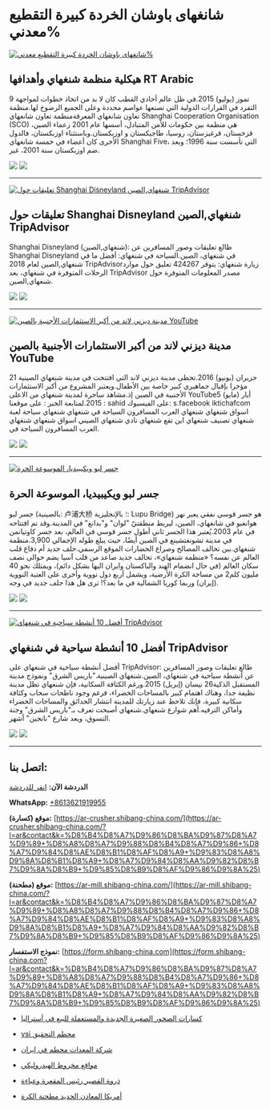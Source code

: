# شانغهاى باوشان الخردة كبيرة التقطيع معدني%

<a href="https://swt.shibang-china.com/?l=ar&img&k=%D8%B4%D8%A7%D9%86%D8%BA%D9%87%D8%A7%D9%89+%D8%A8%D8%A7%D9%88%D8%B4%D8%A7%D9%86+%D8%A7%D9%84%D8%AE%D8%B1%D8%AF%D8%A9+%D9%83%D8%A8%D9%8A%D8%B1%D8%A9+%D8%A7%D9%84%D8%AA%D9%82%D8%B7%D9%8A%D8%B9+%D9%85%D8%B9%D8%AF%D9%86%D9%8A%25" target="_blank">![شانغهاى باوشان الخردة كبيرة التقطيع معدني%](http://static.shibang-china.com/all-800x300/714.jpg)</a>

## هيكلية منظمة شنغهاي وأهدافها RT Arabic
9 تموز (يوليو) 2015.في ظل عالم أحادي القطب كان لا بد من اتخاذ خطوات لمواجهة التفرد في القرارات الدولية التي تصنعها عواصم محددة وعلى الجميع الرضوخ لها.منظمة تعاون شانغهاي المعرفةمنظمة تعاون شانغهاي Shanghai Cooperation Organisation (SCO) هي منظمة بين حكومات للأمن المتبادل، أسسها عام 2001 زعماء الصين، قزخستان، قرغيزستان، روسيا، طاجيكستان و اوزبكستان.وباستثناء اوزبكستان، فالدول الأخرى كان أعضاء في خمسة شانغهاي Shanghai Five، التي تأسست سنة 1996؛ وبعد ضم اوزبكستان سنة 2001، غير.


<a href="https://whatsapp.shibangsoft.com/WhatsApp.php" target="_blank" title="WhatsApp">![](http://static.shibang-china.com/icon/whatsapp.png)</a> <a href="https://swt.shibang-china.com/?l=ar&icon&k=%D8%B4%D8%A7%D9%86%D8%BA%D9%87%D8%A7%D9%89+%D8%A8%D8%A7%D9%88%D8%B4%D8%A7%D9%86+%D8%A7%D9%84%D8%AE%D8%B1%D8%AF%D8%A9+%D9%83%D8%A8%D9%8A%D8%B1%D8%A9+%D8%A7%D9%84%D8%AA%D9%82%D8%B7%D9%8A%D8%B9+%D9%85%D8%B9%D8%AF%D9%86%D9%8A%25" target="_blank">![](http://static.shibang-china.com/icon/chat-ar.png)</a>

---

<a href="https://swt.shibang-china.com/?l=ar&img&k=%D8%B4%D8%A7%D9%86%D8%BA%D9%87%D8%A7%D9%89+%D8%A8%D8%A7%D9%88%D8%B4%D8%A7%D9%86+%D8%A7%D9%84%D8%AE%D8%B1%D8%AF%D8%A9+%D9%83%D8%A8%D9%8A%D8%B1%D8%A9+%D8%A7%D9%84%D8%AA%D9%82%D8%B7%D9%8A%D8%B9+%D9%85%D8%B9%D8%AF%D9%86%D9%8A%25" target="_blank">![تعليقات حول Shanghai Disneyland شنغهاي,الصين TripAdvisor](http://static.shibang-china.com/all-800x300/936.jpg)</a>

## تعليقات حول Shanghai Disneyland شنغهاي,الصين TripAdvisor
Shanghai Disneyland (شنغهاي,الصين): طالع تعليقات وصور المسافرين عن Shanghai Disneyland في شنغهاي، الصين.السياحة في شنغهاي: أفضل ما في شنغهاي,الصين لعام 2018 TripAdvisorزيارة شنغهاي: يتوفر 424267 تعليق حول موارد الرحلات المتوفرة في شنغهاي، يعد TripAdvisor مصدر المعلومات المتوفرة حول شنغهاي,الصين.


<a href="https://whatsapp.shibangsoft.com/WhatsApp.php" target="_blank" title="WhatsApp">![](http://static.shibang-china.com/icon/whatsapp.png)</a> <a href="https://swt.shibang-china.com/?l=ar&icon&k=%D8%B4%D8%A7%D9%86%D8%BA%D9%87%D8%A7%D9%89+%D8%A8%D8%A7%D9%88%D8%B4%D8%A7%D9%86+%D8%A7%D9%84%D8%AE%D8%B1%D8%AF%D8%A9+%D9%83%D8%A8%D9%8A%D8%B1%D8%A9+%D8%A7%D9%84%D8%AA%D9%82%D8%B7%D9%8A%D8%B9+%D9%85%D8%B9%D8%AF%D9%86%D9%8A%25" target="_blank">![](http://static.shibang-china.com/icon/chat-ar.png)</a>

---

<a href="https://swt.shibang-china.com/?l=ar&img&k=%D8%B4%D8%A7%D9%86%D8%BA%D9%87%D8%A7%D9%89+%D8%A8%D8%A7%D9%88%D8%B4%D8%A7%D9%86+%D8%A7%D9%84%D8%AE%D8%B1%D8%AF%D8%A9+%D9%83%D8%A8%D9%8A%D8%B1%D8%A9+%D8%A7%D9%84%D8%AA%D9%82%D8%B7%D9%8A%D8%B9+%D9%85%D8%B9%D8%AF%D9%86%D9%8A%25" target="_blank">![مدينة ديزني لاند من أكبر الاستثمارات الأجنبية بالصين YouTube](http://static.shibang-china.com/all-800x300/360.jpg)</a>

## مدينة ديزني لاند من أكبر الاستثمارات الأجنبية بالصين YouTube
21 حزيران (يونيو) 2016.تحظى مدينة ديزني لاند التي افتتحت في مدينة شنغهاي الصينية مؤخرا بإقبال جماهيري كبير خاصة بين الأطفال.ويعتبر المشروع من أكبر الاستثمارات الأجنبية في الصين إذ.مشاهد ساحرة لمدينة شنغهاي من الاعلى YouTube5 أيار (مايو) 2015.لمتابعة الخبر : على موقعنا : sahid على الفيسبوك: s.facebook iktichafcom    اسواق شنغهاي شنغهاي العرب المسافرون السياحة في شنغهاي شنغهاي سياحة لعبة شنغهاي تصنيف شنغهاي اين تقع شنغهاي نادي شنغهاي الصيني اسواق شنغهاي شنغهاي العرب المسافرون السياحة في.


<a href="https://whatsapp.shibangsoft.com/WhatsApp.php" target="_blank" title="WhatsApp">![](http://static.shibang-china.com/icon/whatsapp.png)</a> <a href="https://swt.shibang-china.com/?l=ar&icon&k=%D8%B4%D8%A7%D9%86%D8%BA%D9%87%D8%A7%D9%89+%D8%A8%D8%A7%D9%88%D8%B4%D8%A7%D9%86+%D8%A7%D9%84%D8%AE%D8%B1%D8%AF%D8%A9+%D9%83%D8%A8%D9%8A%D8%B1%D8%A9+%D8%A7%D9%84%D8%AA%D9%82%D8%B7%D9%8A%D8%B9+%D9%85%D8%B9%D8%AF%D9%86%D9%8A%25" target="_blank">![](http://static.shibang-china.com/icon/chat-ar.png)</a>

---

<a href="https://swt.shibang-china.com/?l=ar&img&k=%D8%B4%D8%A7%D9%86%D8%BA%D9%87%D8%A7%D9%89+%D8%A8%D8%A7%D9%88%D8%B4%D8%A7%D9%86+%D8%A7%D9%84%D8%AE%D8%B1%D8%AF%D8%A9+%D9%83%D8%A8%D9%8A%D8%B1%D8%A9+%D8%A7%D9%84%D8%AA%D9%82%D8%B7%D9%8A%D8%B9+%D9%85%D8%B9%D8%AF%D9%86%D9%8A%25" target="_blank">![جسر لبو ويكيبيديا، الموسوعة الحرة](http://static.shibang-china.com/all-800x300/1424.jpg)</a>

## جسر لبو ويكيبيديا، الموسوعة الحرة
جسر لبو (بالصينية: 卢浦大桥 ؛ بالإنجليزية: Lupu Bridge) هو جسر قوسي نفقي يعبر نهر هوانغبو في شانغهاي، الصين، ليربط منطقتيّ &quot;لوان&quot; و&quot;بدانغ&quot; في المدينة.وقد تم افتتاحه في عام 2003.يُعتبر هذا الجسر ثاني أطول جسر قوسي في العالم، بعد جسر كاوتيانمن في مدينة تشونغتشينغ في الصين أيضًا، حيث يبلغ طوله الإجمالي 3,900.منظمة شنغهاي.بين تحالف المصالح وصراع الحضارات الموقع الرسمي.حلف جديد أم دفاع قلب العالم عن نفسه؟ «منظمة شنغهاي»، تحالف جديد صاعد من قلب آسيا يضم حوالى نصف سكان العالم (في حال انضمام الهند والباكستان وايران اليها بشكل دائم)، ويمتلك نحو 40 مليون كلم2 من مساحة الكرة الأرضية، ويشمل أربع دول نووية وأخرى على العتبة النووية (إيران) وربما كوريا الشمالية في ما بعد؟! ترى هل هذا حلف جديد في وجه.


<a href="https://whatsapp.shibangsoft.com/WhatsApp.php" target="_blank" title="WhatsApp">![](http://static.shibang-china.com/icon/whatsapp.png)</a> <a href="https://swt.shibang-china.com/?l=ar&icon&k=%D8%B4%D8%A7%D9%86%D8%BA%D9%87%D8%A7%D9%89+%D8%A8%D8%A7%D9%88%D8%B4%D8%A7%D9%86+%D8%A7%D9%84%D8%AE%D8%B1%D8%AF%D8%A9+%D9%83%D8%A8%D9%8A%D8%B1%D8%A9+%D8%A7%D9%84%D8%AA%D9%82%D8%B7%D9%8A%D8%B9+%D9%85%D8%B9%D8%AF%D9%86%D9%8A%25" target="_blank">![](http://static.shibang-china.com/icon/chat-ar.png)</a>

---

<a href="https://swt.shibang-china.com/?l=ar&img&k=%D8%B4%D8%A7%D9%86%D8%BA%D9%87%D8%A7%D9%89+%D8%A8%D8%A7%D9%88%D8%B4%D8%A7%D9%86+%D8%A7%D9%84%D8%AE%D8%B1%D8%AF%D8%A9+%D9%83%D8%A8%D9%8A%D8%B1%D8%A9+%D8%A7%D9%84%D8%AA%D9%82%D8%B7%D9%8A%D8%B9+%D9%85%D8%B9%D8%AF%D9%86%D9%8A%25" target="_blank">![أفضل 10 أنشطة سياحية في شنغهاي TripAdvisor](http://static.shibang-china.com/all-800x300/260.jpg)</a>

## أفضل 10 أنشطة سياحية في شنغهاي TripAdvisor
أفضل أنشطة سياحية في شنغهاي على TripAdvisor: طالع تعليقات وصور المسافرين عن أنشطة سياحية في شنغهاي، الصين.شنغهاي الصينية.&quot;باريس الشرق&quot; ونموذج مدينة المستقبل الذكية26 نيسان (إبريل) 2015.ورغم الكثافة السكانية، فإن شنغهاي تظل مدينة نظيفة جدا، وهناك اهتمام كبير بالمساحات الخضراء، فرغم وجود ناطحات سحاب وكثافة سكانية كبيرة، فإنك تلاحظ عند زيارتك للمدينة انتشار الحدائق والمساحات الخضراء وأماكن الترفيه.أهم شوارع شنغهاي.شنغهاي أصبحت تعرف بـ&quot;باريس الشرق&quot; وجنة التسوق، ويعد شارع &quot;نانجين&quot; أشهر.


<a href="https://whatsapp.shibangsoft.com/WhatsApp.php" target="_blank" title="WhatsApp">![](http://static.shibang-china.com/icon/whatsapp.png)</a> <a href="https://swt.shibang-china.com/?l=ar&icon&k=%D8%B4%D8%A7%D9%86%D8%BA%D9%87%D8%A7%D9%89+%D8%A8%D8%A7%D9%88%D8%B4%D8%A7%D9%86+%D8%A7%D9%84%D8%AE%D8%B1%D8%AF%D8%A9+%D9%83%D8%A8%D9%8A%D8%B1%D8%A9+%D8%A7%D9%84%D8%AA%D9%82%D8%B7%D9%8A%D8%B9+%D9%85%D8%B9%D8%AF%D9%86%D9%8A%25" target="_blank">![](http://static.shibang-china.com/icon/chat-ar.png)</a>

---
## اتصل بنا:

**الدردشة الآن:** [انقر للدردشة](https://swt.shibang-china.com?l=ar&contact&k=%D8%B4%D8%A7%D9%86%D8%BA%D9%87%D8%A7%D9%89+%D8%A8%D8%A7%D9%88%D8%B4%D8%A7%D9%86+%D8%A7%D9%84%D8%AE%D8%B1%D8%AF%D8%A9+%D9%83%D8%A8%D9%8A%D8%B1%D8%A9+%D8%A7%D9%84%D8%AA%D9%82%D8%B7%D9%8A%D8%B9+%D9%85%D8%B9%D8%AF%D9%86%D9%8A%25)

**WhatsApp:**  [+8613621919955](https://whatsapp.shibangsoft.com/WhatsApp.php)

**موقع (كسارة):** [https://ar-crusher.shibang-china.com/](https://ar-crusher.shibang-china.com/?l=ar&contact&k=%D8%B4%D8%A7%D9%86%D8%BA%D9%87%D8%A7%D9%89+%D8%A8%D8%A7%D9%88%D8%B4%D8%A7%D9%86+%D8%A7%D9%84%D8%AE%D8%B1%D8%AF%D8%A9+%D9%83%D8%A8%D9%8A%D8%B1%D8%A9+%D8%A7%D9%84%D8%AA%D9%82%D8%B7%D9%8A%D8%B9+%D9%85%D8%B9%D8%AF%D9%86%D9%8A%25)

**موقع (مطحنة):** [https://ar-mill.shibang-china.com/](https://ar-mill.shibang-china.com/?l=ar&contact&k=%D8%B4%D8%A7%D9%86%D8%BA%D9%87%D8%A7%D9%89+%D8%A8%D8%A7%D9%88%D8%B4%D8%A7%D9%86+%D8%A7%D9%84%D8%AE%D8%B1%D8%AF%D8%A9+%D9%83%D8%A8%D9%8A%D8%B1%D8%A9+%D8%A7%D9%84%D8%AA%D9%82%D8%B7%D9%8A%D8%B9+%D9%85%D8%B9%D8%AF%D9%86%D9%8A%25)

**نموذج الاستفسار:** [https://form.shibang-china.com](https://form.shibang-china.com?l=ar&contact&k=%D8%B4%D8%A7%D9%86%D8%BA%D9%87%D8%A7%D9%89+%D8%A8%D8%A7%D9%88%D8%B4%D8%A7%D9%86+%D8%A7%D9%84%D8%AE%D8%B1%D8%AF%D8%A9+%D9%83%D8%A8%D9%8A%D8%B1%D8%A9+%D8%A7%D9%84%D8%AA%D9%82%D8%B7%D9%8A%D8%B9+%D9%85%D8%B9%D8%AF%D9%86%D9%8A%25)

* [كسارات الصخور الصغيرة الجديدة والمستعملة للبيع في أستراليا](../30/%D9%83%D8%B3%D8%A7%D8%B1%D8%A7%D8%AA%20%D8%A7%D9%84%D8%B5%D8%AE%D9%88%D8%B1%20%D8%A7%D9%84%D8%B5%D8%BA%D9%8A%D8%B1%D8%A9%20%D8%A7%D9%84%D8%AC%D8%AF%D9%8A%D8%AF%D8%A9%20%D9%88%D8%A7%D9%84%D9%85%D8%B3%D8%AA%D8%B9%D9%85%D9%84%D8%A9%20%D9%84%D9%84%D8%A8%D9%8A%D8%B9%20%D9%81%D9%8A%20%D8%A3%D8%B3%D8%AA%D8%B1%D8%A7%D9%84%D9%8A%D8%A7.md)

* [vsi محطم التحقيق](../26/vsi%20%D9%85%D8%AD%D8%B7%D9%85%20%D8%A7%D9%84%D8%AA%D8%AD%D9%82%D9%8A%D9%82.md)

* [شركة المعدات محطم في إيران](../27/%D8%B4%D8%B1%D9%83%D8%A9%20%D8%A7%D9%84%D9%85%D8%B9%D8%AF%D8%A7%D8%AA%20%D9%85%D8%AD%D8%B7%D9%85%20%D9%81%D9%8A%20%D8%A5%D9%8A%D8%B1%D8%A7%D9%86.md)

* [مواقع مخروط الهيدروليكي](../29/%D9%85%D9%88%D8%A7%D9%82%D8%B9%20%D9%85%D8%AE%D8%B1%D9%88%D8%B7%20%D8%A7%D9%84%D9%87%D9%8A%D8%AF%D8%B1%D9%88%D9%84%D9%8A%D9%83%D9%8A.md)

* [ذروة القصير رئيس المقعرة وعباءة](../26/%D8%B0%D8%B1%D9%88%D8%A9%20%D8%A7%D9%84%D9%82%D8%B5%D9%8A%D8%B1%20%D8%B1%D8%A6%D9%8A%D8%B3%20%D8%A7%D9%84%D9%85%D9%82%D8%B9%D8%B1%D8%A9%20%D9%88%D8%B9%D8%A8%D8%A7%D8%A1%D8%A9.md)

* [أمريكا المعادن الحديد مطحنة الكرة](../27/%D8%A3%D9%85%D8%B1%D9%8A%D9%83%D8%A7%20%D8%A7%D9%84%D9%85%D8%B9%D8%A7%D8%AF%D9%86%20%D8%A7%D9%84%D8%AD%D8%AF%D9%8A%D8%AF%20%D9%85%D8%B7%D8%AD%D9%86%D8%A9%20%D8%A7%D9%84%D9%83%D8%B1%D8%A9.md)